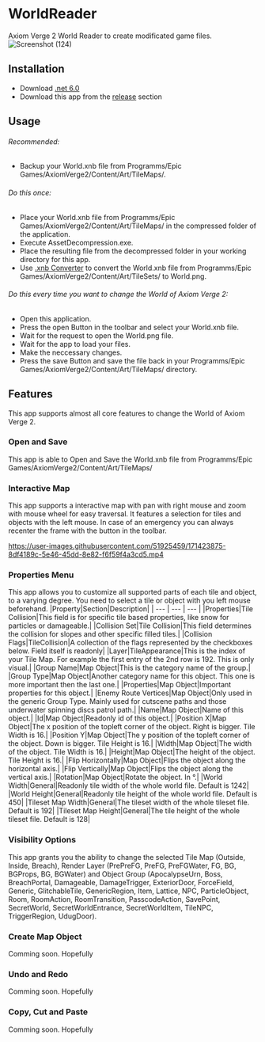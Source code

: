 # WorldReader
Axiom Verge 2 World Reader to create modificated game files.
![Screenshot (124)](https://user-images.githubusercontent.com/51925459/171414361-7bc54cb9-4be9-41f4-befe-5d481005ffe6.png)

## Installation
- Download [.net 6.0](https://dotnet.microsoft.com/en-us/download)
- Download this app from the [release](https://github.com/MartinBarufke/WorldReader/releases) section

## Usage
###### Recommended:
- Backup your World.xnb file from Programms/Epic Games/AxiomVerge2/Content/Art/TileMaps/.

###### Do this once:
- Place your World.xnb file from Programms/Epic Games/AxiomVerge2/Content/Art/TileMaps/ in the compressed folder of the application.
- Execute AssetDecompression.exe.
- Place the resulting file from the decompressed folder in your working directory for this app.
- Use [.xnb Converter](https://lybell-art.github.io/xnb-js/) to convert the World.xnb file from Programms/Epic Games/AxiomVerge2/Content/Art/TileSets/ to World.png.

###### Do this every time you want to change the World of Axiom Verge 2:
- Open this application.
- Press the open Button in the toolbar and select your World.xnb file.
- Wait for the request to open the World.png file.
- Wait for the app to load your files.
- Make the neccessary changes.
- Press the save Button and save the file back in your Programms/Epic Games/AxiomVerge2/Content/Art/TileMaps/ directory.

## Features
This app supports almost all core features to change the World of Axiom Verge 2.

### Open and Save 
This app is able to Open and Save the World.xnb file from Programms/Epic Games/AxiomVerge2/Content/Art/TileMaps/ 

### Interactive Map
This app supports a interactive map with pan with right mouse and zoom with mouse wheel for easy traversal. 
It features a selection for tiles and objects with the left mouse.
In case of an emergency you can always recenter the frame with the button in the toolbar.

https://user-images.githubusercontent.com/51925459/171423875-8df4189c-5e46-45dd-8e82-f6f59f4a3cd5.mp4

### Properties Menu
This app allows you to customize all supported parts of each tile and object, to a varying degree.
You need to select a tile or object with you left mouse beforehand.
|Property|Section|Description|
| --- | --- | --- |
|Properties|Tile Collision|This field is for specific tile based properties, like snow for particles or damageable.|
|Collision Set|Tile Collision|This field determines the collision for slopes and other specific filled tiles.|
|Collision Flags|TileCollision|A collection of the flags represented by the checkboxes below. Field itself is readonly|
|Layer|TileAppearance|This is the index of your Tile Map. For example the first entry of the 2nd row is 192. This is only visual.|
|Group Name|Map Object|This is the category name of the group.|
|Group Type|Map Object|Another category name for this object. This one is more important then the last one.|
|Properties|Map Object|Important properties for this object.|
|Enemy Route Vertices|Map Object|Only used in the generic Group Type. Mainly used for cutscene paths and those underwater spinning discs patrol path.| 
|Name|Map Object|Name of this object.|
|Id|Map Object|Readonly id of this object.|
|Position X|Map Object|The x position of the topleft corner of the object. Right is bigger. Tile Width is 16.|
|Position Y|Map Object|The y position of the topleft corner of the object. Down is bigger. Tile Height is 16.|
|Width|Map Object|The width of the object. Tile Width is 16.|
|Height|Map Object|The height of the object. Tile Height is 16.|
|Flip Horizontally|Map Object|Flips the object along the horizontal axis.|
|Flip Vertically|Map Object|Flips the object along the vertical axis.|
|Rotation|Map Object|Rotate the object. In °.|
|World Width|General|Readonly tile width of the whole world file. Default is 1242|
|World Height|General|Readonly tile height of the whole world file. Default is 450|
|Tileset Map Width|General|The tileset width of the whole tileset file. Default is 192|
|Tileset Map Height|General|The tile height of the whole tileset file. Default is 128|

### Visibility Options
This app grants you the ability to change the selected 
Tile Map (Outside, Inside, Breach), 
Render Layer (PrePreFG, PreFG, PreFGWater, FG, BG, BGProps, BG, BGWater) and
Object Group (ApocalypseUrn, Boss, BreachPortal, Damageable, DamageTrigger, ExteriorDoor, ForceField, Generic, GlitchableTile, 
  GenericRegion, Item, Lattice, NPC, ParticleObject, Room, RoomAction, RoomTransition, PasscodeAction, SavePoint, SecretWorld, 
  SecretWorldEntrance, SecretWorldItem, TileNPC, TriggerRegion, UdugDoor).
  
### Create Map Object
Comming soon. Hopefully

### Undo and Redo
Comming soon. Hopefully

### Copy, Cut and Paste
Comming soon. Hopefully
